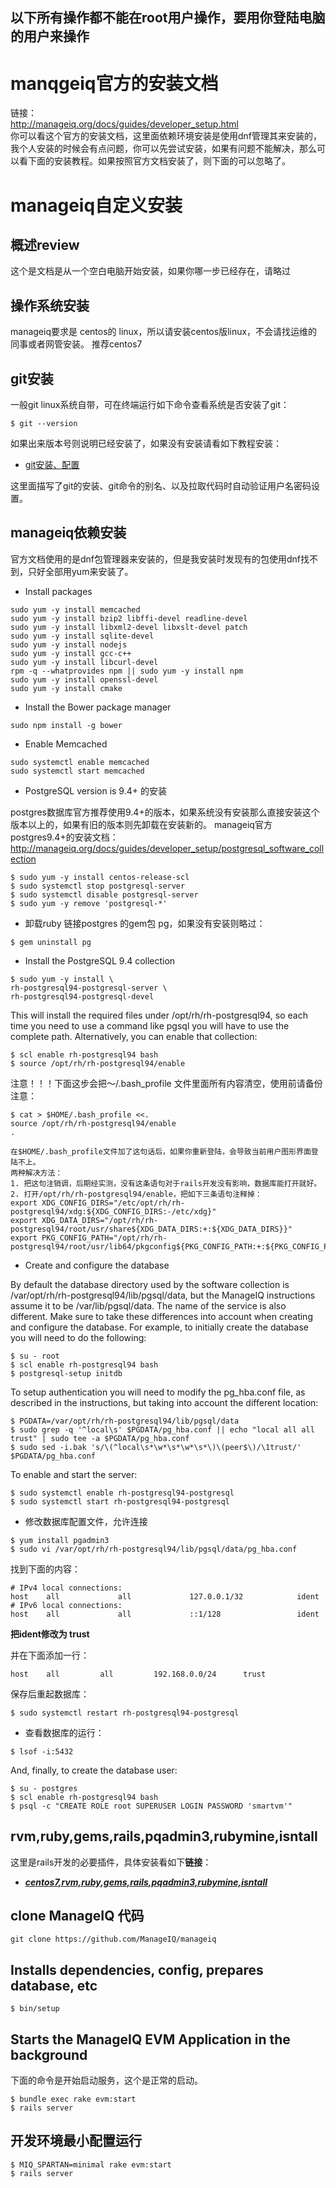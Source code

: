 ## 以下所有操作都不能在root用户操作，要用你登陆电脑的用户来操作 ##

# manqgeiq官方的安装文档 #

链接：  
http://manageiq.org/docs/guides/developer_setup.html  
你可以看这个官方的安装文档，这里面依赖环境安装是使用dnf管理其来安装的，我个人安装的时候会有点问题，你可以先尝试安装，如果有问题不能解决，那么可以看下面的安装教程。如果按照官方文档安装了，则下面的可以忽略了。

# manageiq自定义安装 #

## 概述review ##

这个是文档是从一个空白电脑开始安装，如果你哪一步已经存在，请略过

## 操作系统安装 ##

manageiq要求是 centos的 linux，所以请安装centos版linux，不会请找运维的同事或者网管安装。
推荐centos7

## git安装 ##

一般git linux系统自带，可在终端运行如下命令查看系统是否安装了git：
```
$ git --version
```
如果出来版本号则说明已经安装了，如果没有安装请看如下教程安装：  

* [git安装、配置](https://bitbucket.org/yulilong/my_wiki/wiki/git%E5%AE%89%E8%A3%85%E3%80%81%E9%85%8D%E7%BD%AE)  

这里面描写了git的安装、git命令的别名、以及拉取代码时自动验证用户名密码设置。

## manageiq依赖安装 ##

官方文档使用的是dnf包管理器来安装的，但是我安装时发现有的包使用dnf找不到，只好全部用yum来安装了。

* Install packages
```
sudo yum -y install memcached                          
sudo yum -y install bzip2 libffi-devel readline-devel  
sudo yum -y install libxml2-devel libxslt-devel patch  
sudo yum -y install sqlite-devel                       
sudo yum -y install nodejs                             
sudo yum -y install gcc-c++                            
sudo yum -y install libcurl-devel                     
rpm -q --whatprovides npm || sudo yum -y install npm   
sudo yum -y install openssl-devel                     
sudo yum -y install cmake                              
```
* Install the Bower package manager
```
sudo npm install -g bower
```
* Enable Memcached
```
sudo systemctl enable memcached
sudo systemctl start memcached
```
*  PostgreSQL version is 9.4+ 的安装

postgres数据库官方推荐使用9.4+的版本，如果系统没有安装那么直接安装这个版本以上的，如果有旧的版本则先卸载在安装新的。
manageiq官方postgres9.4+的安装文档：  
http://manageiq.org/docs/guides/developer_setup/postgresql_software_collection  

```
$ sudo yum -y install centos-release-scl
$ sudo systemctl stop postgresql-server
$ sudo systemctl disable postgresql-server
$ sudo yum -y remove 'postgresql-*'
```

* 卸载ruby 链接postgres 的gem包 pg，如果没有安装则略过：
```
$ gem uninstall pg
```

* Install the PostgreSQL 9.4 collection

```
$ sudo yum -y install \
rh-postgresql94-postgresql-server \
rh-postgresql94-postgresql-devel
```
This will install the required files under /opt/rh/rh-postgresql94, so each time you need to use a command like pgsql you will have to use the complete path. Alternatively, you can enable that collection:  
```
$ scl enable rh-postgresql94 bash
$ source /opt/rh/rh-postgresql94/enable
```
注意！！！下面这步会把～/.bash_profile 文件里面所有内容清空，使用前请备份注意：
```
$ cat > $HOME/.bash_profile <<.
source /opt/rh/rh-postgresql94/enable
.
```

```
在$HOME/.bash_profile文件加了这句话后，如果你重新登陆，会导致当前用户图形界面登陆不上。
两种解决方法：
1. 把这句注销调，后期经实测，没有这条语句对于rails开发没有影响，数据库能打开就好。
2. 打开/opt/rh/rh-postgresql94/enable，把如下三条语句注释掉：
export XDG_CONFIG_DIRS="/etc/opt/rh/rh-postgresql94/xdg:${XDG_CONFIG_DIRS:-/etc/xdg}"
export XDG_DATA_DIRS="/opt/rh/rh-postgresql94/root/usr/share${XDG_DATA_DIRS:+:${XDG_DATA_DIRS}}"
export PKG_CONFIG_PATH="/opt/rh/rh-postgresql94/root/usr/lib64/pkgconfig${PKG_CONFIG_PATH:+:${PKG_CONFIG_PATH}}"

```

* Create and configure the database  

By default the database directory used by the software collection is /var/opt/rh/rh-postgresql94/lib/pgsql/data, but the ManageIQ instructions assume it to be /var/lib/pgsql/data. The name of the service is also different. Make sure to take these differences into account when creating and configure the database. For example, to initially create the database you will need to do the following:  
```
$ su - root
$ scl enable rh-postgresql94 bash
$ postgresql-setup initdb
```
To setup authentication you will need to modify the pg_hba.conf file, as described in the instructions, but taking into account the different location:  
```
$ PGDATA=/var/opt/rh/rh-postgresql94/lib/pgsql/data
$ sudo grep -q '^local\s' $PGDATA/pg_hba.conf || echo "local all all trust" | sudo tee -a $PGDATA/pg_hba.conf
$ sudo sed -i.bak 's/\(^local\s*\w*\s*\w*\s*\)\(peer$\)/\1trust/' $PGDATA/pg_hba.conf
```
To enable and start the server:
```
$ sudo systemctl enable rh-postgresql94-postgresql
$ sudo systemctl start rh-postgresql94-postgresql
```
* 修改数据库配置文件，允许连接
```
$ yum install pgadmin3
$ sudo vi /var/opt/rh/rh-postgresql94/lib/pgsql/data/pg_hba.conf
```
找到下面的内容：
```
# IPv4 local connections:
host    all             all             127.0.0.1/32            ident
# IPv6 local connections:
host    all             all             ::1/128                 ident
```
**把ident修改为 trust** 

并在下面添加一行：
```
host	all 		all 		192.168.0.0/24 		trust
```

保存后重起数据库：
```
$ sudo systemctl restart rh-postgresql94-postgresql
```
* 查看数据库的运行：
```
$ lsof -i:5432
```

And, finally, to create the database user:  
```
$ su - postgres
$ scl enable rh-postgresql94 bash
$ psql -c "CREATE ROLE root SUPERUSER LOGIN PASSWORD 'smartvm'"
```

## rvm,ruby,gems,rails,pqadmin3,rubymine,isntall ##  
这里是rails开发的必要插件，具体安装看如下**链接**：  

* [***centos7,rvm,ruby,gems,rails,pqadmin3,rubymine,isntall***](https://bitbucket.org/yulilong/my_wiki/wiki/centos7,rvm,ruby,gems,rails,pqadmin3,rubymine,isntall)


## clone ManageIQ 代码 ##

```
git clone https://github.com/ManageIQ/manageiq
```

## Installs dependencies, config, prepares database, etc ##

```
$ bin/setup
```

## Starts the ManageIQ EVM Application in the background ##
下面的命令是开始启动服务，这个是正常的启动。  
```
$ bundle exec rake evm:start
$ rails server
```
## 开发环境最小配置运行 ##

```
$ MIQ_SPARTAN=minimal rake evm:start
$ rails server
```
